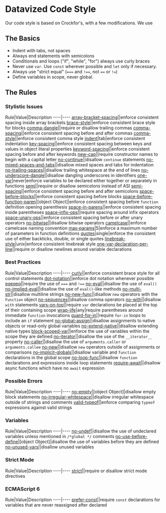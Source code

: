 # Datavized Code Style

Our code style is based on Crockfor's, with a few modifications. We use 

## The Basics
- Indent with tabs, not spaces
- Always end statements with semicolons
- Conditionals and loops ("if", "while", "for") always use curly braces
- Never use `var`. Use `const` wherever possible and `let` only if necessary.
- Always use "strict equal" (`===` and `!==`, not `==` or `!=`)
- Define variables in scope, never global.

## The Rules

### Stylistic Issues
Rule|Value|Description
----|----
[array-bracket-spacing](https://eslint.org/docs/rules/array-bracket-spacing)||enforce consistent spacing inside array brackets
[brace-style](https://eslint.org/docs/rules/brace-style)||enforce consistent brace style for blocks
[comma-dangle](https://eslint.org/docs/rules/comma-dangle)||require or disallow trailing commas
[comma-spacing](https://eslint.org/docs/rules/comma-spacing)||enforce consistent spacing before and after commas
[comma-style](https://eslint.org/docs/rules/comma-style)||enforce consistent comma style
[indent](https://eslint.org/docs/rules/indent)|tab|enforce consistent indentation
[key-spacing](https://eslint.org/docs/rules/key-spacing)||enforce consistent spacing between keys and values in object literal properties
[keyword-spacing](https://eslint.org/docs/rules/keyword-spacing)||enforce consistent spacing before and after keywords
[new-cap](https://eslint.org/docs/rules/new-cap)||require constructor names to begin with a capital letter
[no-continue](https://eslint.org/docs/rules/no-continue)||disallow `continue` statements
[no-mixed-spaces-and-tabs](https://eslint.org/docs/rules/no-mixed-spaces-and-tabs)||disallow mixed spaces and tabs for indentation
[no-trailing-spaces](https://eslint.org/docs/rules/no-trailing-spaces)||disallow trailing whitespace at the end of lines
[no-underscore-dangle](https://eslint.org/docs/rules/no-underscore-dangle)||disallow dangling underscores in identifiers
[one-var](https://eslint.org/docs/rules/one-var)|never|enforce variables to be declared either together or separately in functions
[semi](https://eslint.org/docs/rules/semi)||require or disallow semicolons instead of ASI
[semi-spacing](https://eslint.org/docs/rules/semi-spacing)||enforce consistent spacing before and after semicolons
[space-before-blocks](https://eslint.org/docs/rules/space-before-blocks)||enforce consistent spacing before blocks
[space-before-function-paren](https://eslint.org/docs/rules/space-before-function-paren)|[object Object]|enforce consistent spacing before `function` definition opening parenthesis
[space-in-parens](https://eslint.org/docs/rules/space-in-parens)||enforce consistent spacing inside parentheses
[space-infix-ops](https://eslint.org/docs/rules/space-infix-ops)||require spacing around infix operators
[space-unary-ops](https://eslint.org/docs/rules/space-unary-ops)||enforce consistent spacing before or after unary operators
[no-bitwise](https://eslint.org/docs/rules/no-bitwise)||disallow bitwise operators
[camelcase](https://eslint.org/docs/rules/camelcase)||enforce camelcase naming convention
[max-params](https://eslint.org/docs/rules/max-params)|5|enforce a maximum number of parameters in function definitions
[quotes](https://eslint.org/docs/rules/quotes)|single|enforce the consistent use of either backticks, double, or single quotes
[linebreak-style](https://eslint.org/docs/rules/linebreak-style)|unix|enforce consistent linebreak style
[one-var-declaration-per-line](https://eslint.org/docs/rules/one-var-declaration-per-line)||require or disallow newlines around variable declarations
### Best Practices
Rule|Value|Description
----|----
[curly](https://eslint.org/docs/rules/curly)||enforce consistent brace style for all control statements
[dot-notation](https://eslint.org/docs/rules/dot-notation)||enforce dot notation whenever possible
[eqeqeq](https://eslint.org/docs/rules/eqeqeq)||require the use of `===` and `!==`
[no-eval](https://eslint.org/docs/rules/no-eval)||disallow the use of `eval()`
[no-implied-eval](https://eslint.org/docs/rules/no-implied-eval)||disallow the use of `eval()`-like methods
[no-multi-str](https://eslint.org/docs/rules/no-multi-str)||disallow multiline strings
[no-new-func](https://eslint.org/docs/rules/no-new-func)||disallow `new` operators with the `Function` object
[no-sequences](https://eslint.org/docs/rules/no-sequences)||disallow comma operators
[no-with](https://eslint.org/docs/rules/no-with)||disallow `with` statements
[vars-on-top](https://eslint.org/docs/rules/vars-on-top)||require `var` declarations be placed at the top of their containing scope
[wrap-iife](https://eslint.org/docs/rules/wrap-iife)|any|require parentheses around immediate `function` invocations
[guard-for-in](https://eslint.org/docs/rules/guard-for-in)||require `for-in` loops to include an `if` statement
[no-global-assign](https://eslint.org/docs/rules/no-global-assign)||disallow assignments to native objects or read-only global variables
[no-extend-native](https://eslint.org/docs/rules/no-extend-native)||disallow extending native types
[block-scoped-var](https://eslint.org/docs/rules/block-scoped-var)||enforce the use of variables within the scope they are defined
[no-iterator](https://eslint.org/docs/rules/no-iterator)||disallow the use of the `__iterator__` property
[no-caller](https://eslint.org/docs/rules/no-caller)||disallow the use of `arguments.caller` or `arguments.callee`
[no-new](https://eslint.org/docs/rules/no-new)||disallow `new` operators outside of assignments or comparisons
[no-implicit-globals](https://eslint.org/docs/rules/no-implicit-globals)||disallow variable and `function` declarations in the global scope
[no-loop-func](https://eslint.org/docs/rules/no-loop-func)||disallow `function` declarations and expressions inside loop statements
[require-await](https://eslint.org/docs/rules/require-await)||disallow async functions which have no `await` expression
### Possible Errors
Rule|Value|Description
----|----
[no-empty](https://eslint.org/docs/rules/no-empty)|[object Object]|disallow empty block statements
[no-irregular-whitespace](https://eslint.org/docs/rules/no-irregular-whitespace)||disallow irregular whitespace outside of strings and comments
[valid-typeof](https://eslint.org/docs/rules/valid-typeof)||enforce comparing `typeof` expressions against valid strings
### Variables
Rule|Value|Description
----|----
[no-undef](https://eslint.org/docs/rules/no-undef)||disallow the use of undeclared variables unless mentioned in `/*global */` comments
[no-use-before-define](https://eslint.org/docs/rules/no-use-before-define)|[object Object]|disallow the use of variables before they are defined
[no-unused-vars](https://eslint.org/docs/rules/no-unused-vars)||disallow unused variables
### Strict Mode
Rule|Value|Description
----|----
[strict](https://eslint.org/docs/rules/strict)||require or disallow strict mode directives
### ECMAScript 6
Rule|Value|Description
----|----
[prefer-const](https://eslint.org/docs/rules/prefer-const)||require `const` declarations for variables that are never reassigned after declared